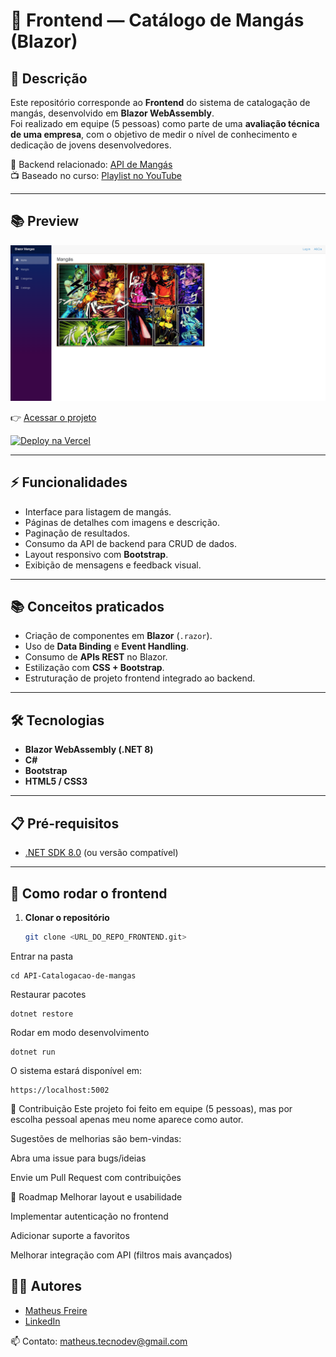 # 🎨 Frontend — Catálogo de Mangás (Blazor)

## 📖 Descrição
Este repositório corresponde ao **Frontend** do sistema de catalogação de mangás, desenvolvido em **Blazor WebAssembly**.  
Foi realizado em equipe (5 pessoas) como parte de uma **avaliação técnica de uma empresa**, com o objetivo de medir o nível de conhecimento e dedicação de jovens desenvolvedores.  

🔗 Backend relacionado: [API de Mangás](https://github.com/Matheus-TecDev/Projeto-Biblioteca-BlazorMangas)  
📺 Baseado no curso: [Playlist no YouTube](https://www.youtube.com/playlist?list=PLJ4k1IC8GhW1ge0aNQ9kjPDxaB1Hl5Mn_)

---

## 📚 Preview

![Preview](Images/preview.png)

👉 [Acessar o projeto](https://site-freelance-seven-motors.vercel.app/)

[![Deploy na Vercel](https://vercel.com/button)](https://site-freelance-seven-motors.vercel.app/)

---

## ⚡ Funcionalidades
- Interface para listagem de mangás.
- Páginas de detalhes com imagens e descrição.
- Paginação de resultados.
- Consumo da API de backend para CRUD de dados.
- Layout responsivo com **Bootstrap**.
- Exibição de mensagens e feedback visual.

---

## 📚 Conceitos praticados
- Criação de componentes em **Blazor** (`.razor`).
- Uso de **Data Binding** e **Event Handling**.
- Consumo de **APIs REST** no Blazor.
- Estilização com **CSS + Bootstrap**.
- Estruturação de projeto frontend integrado ao backend.

---

## 🛠️ Tecnologias
- **Blazor WebAssembly (.NET 8)**
- **C#**
- **Bootstrap**
- **HTML5 / CSS3**

---

## 📋 Pré-requisitos

- [.NET SDK 8.0](https://dotnet.microsoft.com/en-us/download) (ou versão compatível)

---

## 🚀 Como rodar o frontend

1. **Clonar o repositório**
   ```bash
   git clone <URL_DO_REPO_FRONTEND.git>
Entrar na pasta

	cd API-Catalogacao-de-mangas
Restaurar pacotes

	dotnet restore

Rodar em modo desenvolvimento

	dotnet run
	
O sistema estará disponível em:
	
	https://localhost:5002


🤝 Contribuição
Este projeto foi feito em equipe (5 pessoas), mas por escolha pessoal apenas meu nome aparece como autor.

Sugestões de melhorias são bem-vindas:

Abra uma issue para bugs/ideias

Envie um Pull Request com contribuições

📌 Roadmap
 Melhorar layout e usabilidade

 Implementar autenticação no frontend

 Adicionar suporte a favoritos

 Melhorar integração com API (filtros mais avançados)

## 👨‍💻 Autores

- [Matheus Freire](https://github.com/Matheus-TecDev)  
- [LinkedIn](https://www.linkedin.com/in/matheus-freire-martins-da-costa-318622376/) 
 
📫 Contato: matheus.tecnodev@gmail.com
